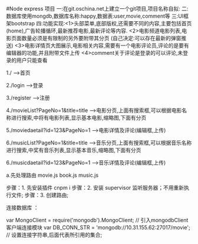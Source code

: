 #Node express 项目
一:在git.oschina.net上建立一个git项目,项目名称自拟:
二:数据库使用mongdb,数据库名称:happy,数据表:user,movie,comment等
三:UI框架bootstrap
四:功能实现:<1>头部菜单,底部版权,还需要不同的内容,主要包括首页(home),广告轮播循环,最新推荐电影,最新评论等内容.
           <2>电影频道电影列表,电影页面数量必须是有限制的另外要附带其分页 (自己决定:可以存在最新的弹窗推送)
           <3>电影详情页大图展示,电影相关内容,需要有一个电影评论员,评论的是要有编辑器的功能,并且附带文件上传
           <4>comment关于评论是登录的可以评论,未登录的用户只能查看

1./                                    -->首页

2./login                               -->登录

3./register                            -->注册

4./movieList?PageNo=1&title=title       -->电影分页,上面有搜索框,可以根据电影名称进行搜索,中将有电影列表,显示基本电影,缩略图,下面有分页

5./moviedaetail?id=123&PageNo=1        -->电影详情及评论(编辑框,上传)


6./musicList?PageNo=1&title=title       -->音乐分页,上面有搜索框,可以根据音乐名称进行搜索,中奖有音乐列表,显示基本音乐,缩略图,下面有分页

6./musicdaetail?id=123&PageNo=1        -->音乐详情及评论(编辑框,上传)



a.先处理路由
movie.js
book.js
music.js



步骤：1. 先安装插件 cnpm i 
步骤：2. 安装 supervisor 监听服务器；不用重新执行文件;
步骤：3. 创建路由;



连接数据库 ：

var MongoClient = require('mongodb').MongoClient; // 引入mongodbClient客户端连接模块
var DB_CONN_STR = 'mongodb://10.31.155.62:27017/movie'; // 设置连接字符串,后面代表所引用的集合;